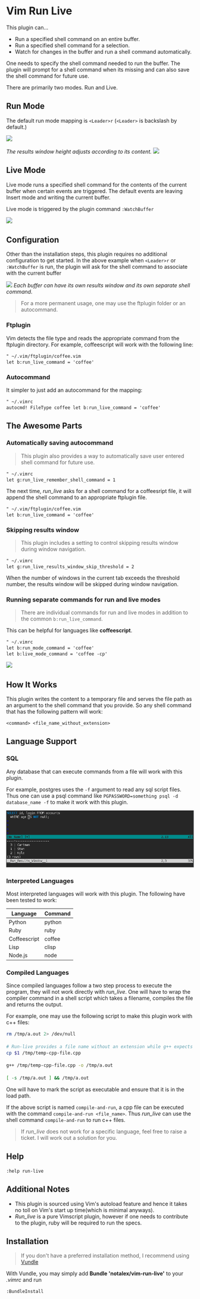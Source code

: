 # Vim Run Live

This plugin can...

* Run a specified shell command on an entire buffer.
* Run a specified shell command for a selection.
* Watch for changes in the buffer and run a shell command automatically.

One needs to specify the shell command needed to run the buffer. The plugin will prompt for a shell command when its missing and can also save the shell command for future use.

There are primarily two modes. Run and Live.

## Run Mode

The default run mode mapping is `<Leader>r` (`<Leader>` is backslash by default.)

![](https://raw.github.com/notalex/vim-run-live/screenshots/screenshots/after-run-mode.png)

_The results window height adjusts according to its content._
![](https://raw.github.com/notalex/vim-run-live/screenshots/screenshots/after-run-selection.png)

## Live Mode

Live mode runs a specified shell command for the contents of the current buffer when certain events are triggered. The default events are leaving Insert mode and writing the current buffer.

Live mode is triggered by the plugin command `:WatchBuffer`

![](https://raw.github.com/notalex/vim-run-live/screenshots/screenshots/after-live-mode.png)

## Configuration

Other than the installation steps, this plugin requires no additional configuration to get started. In the above example when `<Leader>r` or `:WatchBuffer` is run, the plugin will ask for the shell command to associate with the current buffer

![](https://raw.github.com/notalex/vim-run-live/screenshots/screenshots/shell-command-prompt.png)
_Each buffer can have its own results window and its own separate shell command._

> For a more permanent usage, one may use the ftplugin folder or an autocommand.

### Ftplugin

Vim detects the file type and reads the appropriate command from the ftplugin directory. For example, coffeescript will work with the following line:

```vim
" ~/.vim/ftplugin/coffee.vim
let b:run_live_command = 'coffee'
```

### Autocommand

It simpler to just add an autocommand for the mapping:

```vim
" ~/.vimrc
autocmd! FileType coffee let b:run_live_command = 'coffee'
```

## The Awesome Parts

### Automatically saving autocommand

> This plugin also provides a way to automatically save user entered shell command for future use.

```vim
" ~/.vimrc
let g:run_live_remember_shell_command = 1
```

The next time, *run_live* asks for a shell command for a coffeesript file, it will append the shell command to an appropriate ftplugin file.

```vim
" ~/.vim/ftplugin/coffee.vim
let b:run_live_command = 'coffee'
```

### Skipping results window

> This plugin includes a setting to control skipping results window during window navigation.

```vim
" ~/.vimrc
let g:run_live_results_window_skip_threshold = 2
```

When the number of windows in the current tab exceeds the threshold number, the results window will be skipped during window navigation.

### Running separate commands for run and live modes

> There are individual commands for run and live modes in addition to the common `b:run_live_command`.

This can be helpful for languages like **coffeescript**.

```vim
" ~/.vimrc
let b:run_mode_command = 'coffee'
let b:live_mode_command = 'coffee -cp'
```

![](https://raw.github.com/notalex/vim-run-live/screenshots/screenshots/run-live-mode-commands.png)

## How It Works

This plugin writes the content to a temporary file and serves the file path as an argument to the shell command that you provide. So any shell command that has the following pattern will work:

```
<command> <file_name_without_extension>
```

## Language Support

### SQL

Any database that can execute commands from a file will work with this plugin.

For example, postgres uses the `-f` argument to read any sql script files.
Thus one can use a psql command like `PGPASSWORD=something psql -d database_name -f` to make it work with this plugin.

![](https://raw.githubusercontent.com/notalex/vim-run-live/screenshots/screenshots/run-live-sql-output.png)

### Interpreted Languages

Most interpreted languages will work with this plugin. The following have been tested to work:

| Language     | Command |
|--------------|---------|
| Python       | python  |
| Ruby         | ruby    |
| Coffeescript | coffee  |
| Lisp         | clisp   |
| Node.js      | node    |

### Compiled Languages

Since compiled languages follow a two step process to execute the program, they will not work directly with *run_live*.
One will have to wrap the compiler command in a shell script which takes a filename, compiles the file and returns the output.

For example, one may use the following script to make this plugin work with c++ files:

```sh
rm /tmp/a.out 2> /dev/null

# Run-live provides a file name without an extension while g++ expects a valid extension.
cp $1 /tmp/temp-cpp-file.cpp

g++ /tmp/temp-cpp-file.cpp -o /tmp/a.out

[ -s /tmp/a.out ] && /tmp/a.out
```

One will have to mark the script as executable and ensure that it is in the load path.

If the above script is named `compile-and-run`, a cpp file can be executed with the command `compile-and-run <file_name>`. Thus *run_live* can use the shell command `compile-and-run` to run c++ files.

> If *run_live* does not work for a specific language, feel free to raise a ticket. I will work out a solution for you.

## Help

```vim
:help run-live
```

## Additional Notes

* This plugin is sourced using Vim's autoload feature and hence it takes no toll on Vim's start up time(which is minimal anyways).
* *Run_live* is a pure Vimscript plugin, however if one needs to contribute to the plugin, ruby will be required to run the specs.

## Installation

> If you don't have a preferred installation method, I recommend using [Vundle][vundle_link]

With Vundle, you may simply add **Bundle 'notalex/vim-run-live'** to your *.vimrc* and run

    :BundleInstall

[vundle_link]: https://github.com/gmarik/vundle
